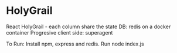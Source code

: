 # HolyGrail
React HolyGrail - each column share the state
DB: redis on a docker container
Progresive client side: superagent 

To Run:
Install npm, express and redis.
Run node index.js
